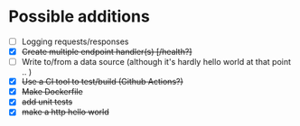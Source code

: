 # Possible additions

* [ ] Logging requests/responses
* [x] ~~Create multiple endpoint handler(s) [/health?]~~
* [ ] Write to/from a data source (although it's hardly hello world at that point .. )
* [x] ~~Use a CI tool to test/build (Github Actions?)~~
* [x] ~~Make Dockerfile~~
* [x] ~~add unit tests~~
* [x] ~~make a http hello world~~
